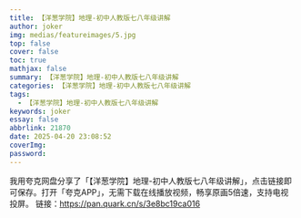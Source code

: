 ```yaml
---
title: 【洋葱学院】地理-初中人教版七八年级讲解
author: joker
img: medias/featureimages/5.jpg
top: false
cover: false
toc: true
mathjax: false
summary: 【洋葱学院】地理-初中人教版七八年级讲解
categories: 【洋葱学院】地理-初中人教版七八年级讲解
tags:
  - 【洋葱学院】地理-初中人教版七八年级讲解
keywords: joker
essay: false
abbrlink: 21870
date: 2025-04-20 23:08:52
coverImg:
password:
---
```


我用夸克网盘分享了「【洋葱学院】地理-初中人教版七八年级讲解」，点击链接即可保存。打开「夸克APP」，无需下载在线播放视频，畅享原画5倍速，支持电视投屏。
链接：https://pan.quark.cn/s/3e8bc19ca016
